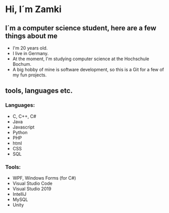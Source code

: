 # Hi, I´m Zamki

## I´m a computer science student, here are a few things about me

- I'm 20 years old.
- I live in Germany.
- At the moment, I'm studying computer science at the Hochschule Bochum.
- A big hobby of mine is software development, so this is a Git for a few of my fun projects.

## tools, languages etc.

### Languages:

- C, C++, C#
- Java
- Javascript
- Python
- PHP
- html
- CSS
- SQL

### Tools:

- WPF, Windows Forms (for C#)
- Visual Studio Code
- Visual Studio 2019
- IntelliJ
- MySQL
- Unity

